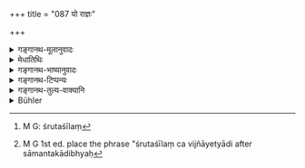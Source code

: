 +++
title = "087 यो राज्ञः"

+++

<details><summary>गङ्गानथ-मूलानुवादः</summary>

He who accepts gifts from a king who is avaricious and behaves contrary to the scriptures, goes, in succession, to these twenty-one hells:—(87)
</details>

<details><summary>मेधातिथिः</summary>

**लुब्ध** आदानशीलः सामन्तकादिभ्यः । **उच्छास्त्रवर्ती** । "श्रुतशीले[^१७५] च विज्ञाय" (म्ध् ११.२२) इत्यादिशास्त्रम्[^१७६] अतिक्रम्य व्यवहरति असद्दण्डपरस्त्रीहरणादिना । **पर्यायेण** एकत्र फलम् अनुभूयान्यत्र गच्छति । **नरक**शब्दो निरतिशयदुःखवचनः । केवलदुःखश्रवणार्थापत्त्या वा देशविशेषवचनः । **एकविंशति**संख्या अर्थवादः ॥ ४.८७ ॥


[^१७६]:
     M G 1st ed. place the phrase "śrutaśīlaṃ ca vijñāyetyādi after sāmantakādibhyaḥ


[^१७५]:
     M G: śrutaśīlaṃ
</details>

<details><summary>गङ्गानथ-भाष्यानुवादः</summary>

This is an exaggerated deprecation of receiving gifts from Kings.

‘*Avaricious*’—who is in the habit of extracting riches from his subsidiary chiefs.

‘*Who behaves contrary to the scriptures*’—he who acts against the laws laid down under 11-2 *2 et. seq*., and inflicts undue punishments, confiscates the women, and so forth.

‘*In succession*’—*i.e*., he goes to another hell after having experienced the sufferings of one.

‘*Hell*.’—This term signifies *extreme suffering*; and, since *extreme suffering* is all that is meant to be expressed, the singular number would be the proper form; and the number ‘*twenty-one*’ is an exaggerated description.—(87)
</details>

<details><summary>गङ्गानथ-टिप्पन्यः</summary>

This verse is quoted in *Aparārka* (p. 185);—and in *Prāyaścittaviveka* (pp. 403 and 410), to the effect that one should not accept gifts from a
*Kṣatriya* king who is unrighteous.
</details>

<details><summary>गङ्गानथ-तुल्य-वाक्यानि</summary>

**(verses 4.87-91)  
**

*Viṣṇu* (43.1-22).—‘The Hells are as follows—

1.  Tāmisra, 2.  Andhatāmisra, 3.  Raurava, 4.  Mahāraurava, 5.  Kālasūtra, 6.  Mahāmaraka, 7.  Sañjīvana, 8.  Avīci, 9.  Tāpana, 10. Sampratāpana, 11. Saṅghātaka, 12. Kākola, 13. Kuḍmala, 14. Pūtimṛttika, 15. Lohaśaṅku, 16. Ṛcīṣa, 17. Viṣamapathin, 18. Kaṇṭakaśālmali, 19. Dīnapadī, 20. Asipatravana, 21. Lohacāraka.’

*Skandapurāṇa* (quoted in Parāśaramādhava, p. 199).—‘The man who has
been brought up on gifts from the king becomes a Brahmarākṣasa in the water-less desert, and docs not obtain another birth. The man who, having renounced his Brāhmaṇahood, and deluded by greed for riches and for sensual objects, accepts gifts from the king, his fall into the Raurava hell is certain. Even trees burnt by forest-fíres grow again on the advent of rain; but those that have been burnt by gifts from the king never grow again.’
</details>

<details><summary>Bühler</summary>

087	He who accepts presents from an avaricious king who acts contrary to the Institutes (of the sacred law), will go in succession to the following twenty-one hells:
</details>
